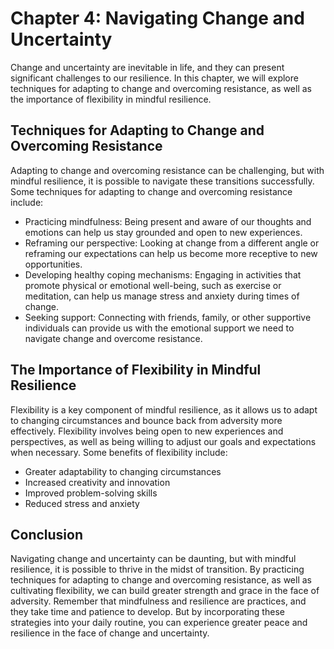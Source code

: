 Chapter 4: Navigating Change and Uncertainty
============================================

Change and uncertainty are inevitable in life, and they can present significant challenges to our resilience. In this chapter, we will explore techniques for adapting to change and overcoming resistance, as well as the importance of flexibility in mindful resilience.

Techniques for Adapting to Change and Overcoming Resistance
-----------------------------------------------------------

Adapting to change and overcoming resistance can be challenging, but with mindful resilience, it is possible to navigate these transitions successfully. Some techniques for adapting to change and overcoming resistance include:

* Practicing mindfulness: Being present and aware of our thoughts and emotions can help us stay grounded and open to new experiences.
* Reframing our perspective: Looking at change from a different angle or reframing our expectations can help us become more receptive to new opportunities.
* Developing healthy coping mechanisms: Engaging in activities that promote physical or emotional well-being, such as exercise or meditation, can help us manage stress and anxiety during times of change.
* Seeking support: Connecting with friends, family, or other supportive individuals can provide us with the emotional support we need to navigate change and overcome resistance.

The Importance of Flexibility in Mindful Resilience
---------------------------------------------------

Flexibility is a key component of mindful resilience, as it allows us to adapt to changing circumstances and bounce back from adversity more effectively. Flexibility involves being open to new experiences and perspectives, as well as being willing to adjust our goals and expectations when necessary. Some benefits of flexibility include:

* Greater adaptability to changing circumstances
* Increased creativity and innovation
* Improved problem-solving skills
* Reduced stress and anxiety

Conclusion
----------

Navigating change and uncertainty can be daunting, but with mindful resilience, it is possible to thrive in the midst of transition. By practicing techniques for adapting to change and overcoming resistance, as well as cultivating flexibility, we can build greater strength and grace in the face of adversity. Remember that mindfulness and resilience are practices, and they take time and patience to develop. But by incorporating these strategies into your daily routine, you can experience greater peace and resilience in the face of change and uncertainty.
